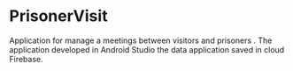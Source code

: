# PrisonerVisit
Application for manage a meetings between visitors and prisoners .
The application developed in Android Studio the data application saved in cloud Firebase. 

